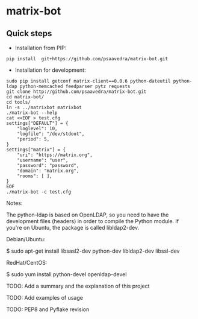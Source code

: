 # matrix-bot


## Quick steps

* Installation from PIP:

```
pip install  git+https://github.com/psaavedra/matrix-bot.git
```

* Installation for development:

```
sudo pip install getconf matrix-client==0.0.6 python-dateutil python-ldap python-memcached feedparser pytz requests
git clone http://github.com/psaavedra/matrix-bot.git
cd matrix-bot/
cd tools/
ln -s ../matrixbot matrixbot
./matrix-bot --help
cat <<EOF > test.cfg
settings["DEFAULT"] = {
    "loglevel": 10,
    "logfile": "/dev/stdout",
    "period": 5,
}
settings["matrix"] = {
    "uri": "https://matrix.org",
    "username": "user",
    "password": "password",
    "domain": "matrix.org",
    "rooms": [ ],
}
EOF
./matrix-bot -c test.cfg
```

Notes:

The python-ldap is based on OpenLDAP, so you need to have the development files
(headers) in order to compile the Python module. If you're on Ubuntu, the
package is called libldap2-dev.

Debian/Ubuntu:

$ sudo apt-get install libsasl2-dev python-dev libldap2-dev libssl-dev

RedHat/CentOS:

$ sudo yum install python-devel openldap-devel

TODO: Add a summary and the explanation of this project

TODO: Add examples of usage

TODO: PEP8 and Pyflake revision
